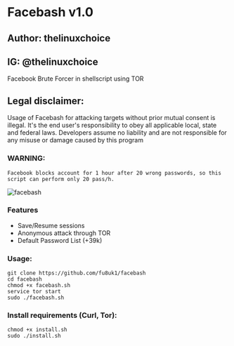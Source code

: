 # Facebash v1.0
## Author: thelinuxchoice
## IG: @thelinuxchoice
Facebook Brute Forcer in shellscript using TOR

## Legal disclaimer:
Usage of Facebash for attacking targets without prior mutual consent is illegal. It's the end user's responsibility to obey all applicable local, state and federal laws. Developers assume no liability and are not responsible for any misuse or damage caused by this program 

### WARNING:
```
Facebook blocks account for 1 hour after 20 wrong passwords, so this script can perform only 20 pass/h.
```

![facebash](https://user-images.githubusercontent.com/34893261/37884926-d3f1df94-3088-11e8-98c3-1513f22e627c.png)

### Features

- Save/Resume sessions
- Anonymous attack through TOR
- Default Password List (+39k)


### Usage:

```
git clone https://github.com/fu8uk1/facebash
cd facebash
chmod +x facebash.sh
service tor start
sudo ./facebash.sh
```

### Install requirements (Curl, Tor):

```
chmod +x install.sh
sudo ./install.sh
```

